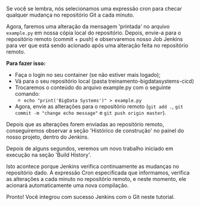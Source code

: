 Se você se lembra, nós selecionamos uma expressão cron para checar qualquer mudança no repositório Git a cada minuto.

Agora, faremos uma alteração da mensagem 'printada' no arquivo `example.py` em nossa cópia local do repositório. Depois, envie-a para o repositório remoto (commit + push) e observaremos nosso Job Jenkins para ver que está sendo acionado após uma alteração feita no repositório remoto.

**Para fazer isso:**

- Faça o login no seu container (se não estiver mais logado);
- Vá para o seu repositório local (pasta treinamento-bigdatasystems-cicd)
- Trocaremos o conteúdo do arquivo example.py com o seguinte comando:
  - `echo "print('BigData Systems')" > example.py`
- Agora, envie as alterações para o repositório remoto (`git add .`, `git commit -m "change echo message"` e `git push origin master`).

Depois que as alterações forem enviadas ao repositório remoto, conseguiremos observar a seção 'Histórico de construção' no painel do nosso projeto, dentro do Jenkins.

Depois de alguns segundos, veremos um novo trabalho iniciado em execução na seção 'Build History'.

Isto acontece porque Jenkins verifica continuamente as mudanças no repositório dado.
A expressão Cron especificada que informamos, verifica as alterações a cada minuto no repositório remoto, e neste momento, ele acionará automaticamente uma nova compilação.

Pronto! Você integrou com sucesso Jenkins com o Git neste tutorial.
